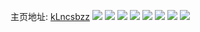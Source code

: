 主页地址: [kLncsbzz](https://weibo.com/u/5479595662) 
![](https://wx4.sinaimg.cn/mw2000/005YPP9cly1h8tenw9o9wj30im0cc74z.jpg) 
![](https://wx4.sinaimg.cn/mw2000/005YPP9cly1h7t4n2ula7j32c0340qv5.jpg) 
![](https://wx4.sinaimg.cn/mw2000/005YPP9cly1h5eoumuynhj30yj19gnfh.jpg) 
![](https://wx4.sinaimg.cn/mw2000/005YPP9cly1h5eotlhyffj30zo1bkkhs.jpg) 
![](https://wx4.sinaimg.cn/mw2000/005YPP9cly1h5eotrjlw2j325e2v74qq.jpg) 
![](https://wx4.sinaimg.cn/mw2000/005YPP9cly1h5p6kmkx48j328x2zwu0y.jpg) 
![](https://wx4.sinaimg.cn/mw2000/005YPP9cly1h5p6mpbir4j32c0340e84.jpg) 
![](https://wx4.sinaimg.cn/mw2000/005YPP9cly1h56o0b99c1j324i1o0x6p.jpg) 
